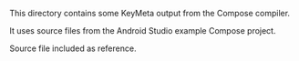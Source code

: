 This directory contains some KeyMeta output from the Compose compiler.

It uses source files from the Android Studio example Compose project.

Source file included as reference.
